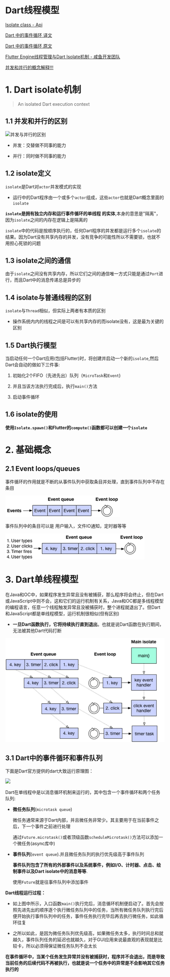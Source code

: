 # Dart线程模型
[Isolate class - Api](https://api.flutter.dev/flutter/dart-isolate/Isolate-class.html)


[Dart 中的事件循环 译文](https://blog.yuegs.com/2018/08/30/dart-event-loop/)

[Dart 中的事件循环 原文](https://dart.dev/articles/archive/event-loop#event-queue-new-future)

[Flutter Engine线程管理与Dart Isolate机制 - 咸鱼开发团队](https://www.yuque.com/xytech/flutter/kwoww1)

[并发和并行的概念解释!!!](https://laike9m.com/blog/huan-zai-yi-huo-bing-fa-he-bing-xing,61/)

# 1. Dart isolate机制

> An isolated Dart execution context


## 1.1 并发和并行的区别

![并发与并行的区别](https://pic1.zhimg.com/80/4733c03cd0e126b9a500d5912bf9b581_hd.jpg)

- 并发：交替做不同事的能力

- 并行：同时做不同事的能力

## 1.2 isolate定义

`isolate`是Dart对`actor`并发模式的实现

- 运行中的Dart程序由一个或多个`actor`组成，这些`actor`也就是Dart概念里面的`isolate`

**`isolate`是拥有独立内存和运行事件循环的单线程 的实体**,本身的意思是"隔离"，因为`isolate`之间的内存在逻辑上是隔离的

`isolate`中的代码是按顺序执行的，任何Dart程序的并发都是运行多个`isolate`的结果。因为Dart没有共享内存的并发，没有竞争的可能性所以不需要锁，也就不用担心死锁的问题


## 1.3 isolate之间的通信

由于`isolate`之间没有共享内存，所以它们之间的通信唯一方式只能是通过`Port`进行，而且Dart中的消息传递总是异步的


## 1.4 isolate与普通线程的区别

`isolate`与`Thread`相似，但实际上两者有本质的区别

- 操作系统内内的线程之间是可以有共享内存的而isolate没有，这是最为关键的区别

## 1.5 Dart执行模型
当启动任何一个Dart应用(包括Flutter)时，将创建并启动一个新的`isolate`,然后Dart会自动的做如下三件事:

1. 初始化2个FIFO（先进先出）队列（`MicroTask`和`Event`)

2. 并且当该方法执行完成后，执行`main()`方法

3. 启动事件循环

## 1.6 isolate的使用
**使用`Isolate.spawn()`和Flutter的`compute()`函数都可以创建一个`isolate`**


# 2. 基础概念

## 2.1 Event loops/queues

事件循环的作用就是不断的从事件队列中获取条目并处理，直到事件队列中不存在条目

![](https://raw.githubusercontent.com/yuegs/yuegs.github.io/master/images/flutter/dart-event-loop/event-loop.png)

事件队列中的条目可以是 用户输入，文件IO通知，定时器等等

![](https://raw.githubusercontent.com/yuegs/yuegs.github.io/master/images/flutter/dart-event-loop/event-loop-example.png)


# 3. Dart单线程模型

在Java和OC中，如果程序发生异常且没有被捕获，那么程序将会终止，但在Dart或JavaScript中则不会，这和它们的运行机制有关系，Java和OC都是多线程模型的编程语言，任意一个线程触发异常且没被捕获时，整个进程就退出了。但Dart和JavaScript都是单线程模型，运行机制很相似(但有区别)

- **一旦Dart函数执行，它将持续执行直到退出**。也就是说Dart函数在执行期间，无法被其他Dart代码打断


![](https://raw.githubusercontent.com/yuegs/yuegs.github.io/master/images/flutter/dart-event-loop/event-loop-and-main.png)


## 3.1 Dart中的事件循环和事件队列

下面是Dart官方提供的dart大致运行原理图：

![](http://ww1.sinaimg.cn/large/6ab93b35gy1g3jiktcng7j20d30e2dg8.jpg)

Dart在单线程中是以消息循环机制来运行的，其中包含一个事件循环和两个任务队列:

- **微任务队列**(`microtask queue`)

	微任务通常来源于Dart内部，并且微任务非常少。其主要用于在当前事件之后，下一个事件之前进行处理

	通过`Future.microtask()`或者顶级函数`scheduleMicrotask()`方法可以添加一个微任务(async库中)

- **事件队列**(`event queue`).并且微任务队列的执行优先级高于事件队列

	**事件队列包含了所有的外部事件以及系统事件，例如I/O、计时器、点击、绘制事件以及Dart isolate中的消息等等**.

	使用`Future`就是往事件队列中添加事件

**Dart线程运行过程：**

- 如上图中所示，入口函数`main()`执行完后，消息循环机制便启动了。首先会按照先进先出的顺序逐个执行微任务队列中的任务，当所有微任务队列执行完后便开始执行事件队列中的任务，事件任务执行完毕后再去执行微任务，如此循环往复

- 之所以如此，是因为微任务队列优先级高，如果微任务太多，执行时间总和就越久，事件队列任务的延迟也就越久，对于GUI应用来说最直观的表现就是比较卡，所以必须得保证微任务队列不会太长

**在事件循环中，当某个任务发生异常并没有被捕获时，程序并不会退出，而是导致当前任务的后续代码不再被执行，也就是说一个任务中的异常是不会影响其它任务执行的**






